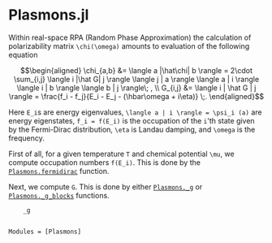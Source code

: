# Plasmons.jl


Within real-space RPA (Random Phase Approximation) the calculation of
polarizability matrix ``\chi(\omega)`` amounts to evaluation of the following equation
```math
\begin{aligned}
    \chi_{a,b}
        &= \langle a |\hat\chi| b \rangle
        = 2\cdot \sum_{i,j} \langle i |\hat G| j \rangle
           \langle j | a \rangle \langle a | i \rangle
           \langle i | b \rangle \langle b | j \rangle\; , \\
    G_{i,j}
        &= \langle i | \hat G | j \rangle
        = \frac{f_i - f_j}{E_i - E_j - (\hbar\omega + i\eta)} \;.
\end{aligned}
```

Here ``E_i``s are energy eigenvalues, ``\langle a | i \rangle = \psi_i (a)`` are
energy eigenstates, ``f_i = f(E_i)`` is the occupation of the ``i``'th state
given by the Fermi-Dirac distribution, ``\eta`` is Landau damping, and
``\omega`` is the frequency.

First of all, for a given temperature ``T`` and chemical potential ``\mu``, we
compute occupation numbers ``f(E_i)``. This is done by the [`Plasmons.fermidirac`](@ref)
function.

Next, we compute ``G``. This is done by either [`Plasmons._g`](@ref) or
[`Plasmons._g_blocks`](@ref) functions.

```@doc
    _g
```

```@index
```

```@autodocs
Modules = [Plasmons]
```
